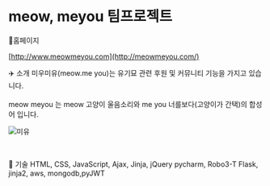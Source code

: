 # meow, meyou 팀프로젝트

🔗홈페이지

[http://www.meowmeyou.com](http://meowmeyou.com/)

✈️ 소개
미우미유(meow.me you)는 유기묘 관련 후원 및 커뮤니티 기능을 가지고 있습니다. <br><br>
meow meyou 는 meow 고양이 울음소리와 me you 너를보다(고양이가 간택)의 합성어 입니다. 



![미유](https://user-images.githubusercontent.com/119803774/224801512-2ad4c3d8-9a13-4227-a2ef-952d6dd3aa95.JPG)

<br>

📌 기술
HTML, CSS, JavaScript, Ajax, Jinja, jQuery
pycharm, Robo3-T
Flask, jinja2, aws, mongodb,pyJWT



